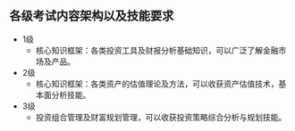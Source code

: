 ## 各级考试内容架构以及技能要求
- 1级
  - 核心知识框架：各类投资工具及财报分析基础知识，可以广泛了解金融市场及产品。
- 2级 
  - 核心知识框架：各类资产的估值理论及方法，可以收获资产估值技术，基本面分析技能。
- 3级
  - 投资组合管理及财富规划管理，可以收获投资策略综合分析与规划技能。
 